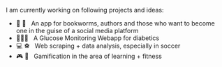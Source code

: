 I am currently working on following projects and ideas:

- :book: :iphone: &nbsp; An app for bookworms, authors and those who want to become one in the guise of a social media platform
- 🧑🏾‍⚕️  &nbsp; A Glucose Monitoring Webapp for diabetics
- :computer: :soccer: &nbsp; Web scraping + data analysis, especially in soccer
- :video_game: :muscle: &nbsp; Gamification in the area of learning + fitness
